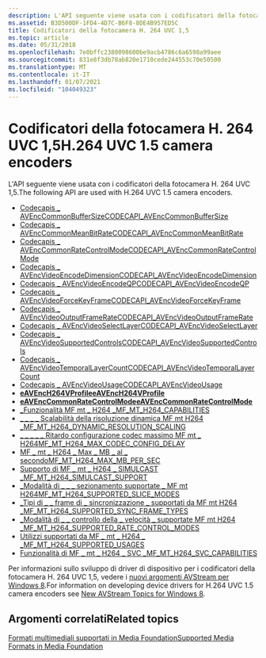 ```yaml
---
description: L'API seguente viene usata con i codificatori della fotocamera H. 264 UVC 1,5.
ms.assetid: B3D500DF-1FD4-4D7C-B6F8-8DE4B957ED5C
title: Codificatori della fotocamera H. 264 UVC 1,5
ms.topic: article
ms.date: 05/31/2018
ms.openlocfilehash: 7e0bffc2380098600be9acb4786c6a6598a99aee
ms.sourcegitcommit: 831e8f3db78ab820e1710cede244553c70e50500
ms.translationtype: MT
ms.contentlocale: it-IT
ms.lasthandoff: 01/07/2021
ms.locfileid: "104049323"
---
```

# <a name="h264-uvc-15-camera-encoders"></a><span data-ttu-id="2f775-103">Codificatori della fotocamera H. 264 UVC 1,5</span><span class="sxs-lookup"><span data-stu-id="2f775-103">H.264 UVC 1.5 camera encoders</span></span>

<span data-ttu-id="2f775-104">L'API seguente viene usata con i codificatori della fotocamera H. 264 UVC 1,5.</span><span class="sxs-lookup"><span data-stu-id="2f775-104">The following API are used with H.264 UVC 1.5 camera encoders.</span></span>

-   [<span data-ttu-id="2f775-105">Codecapis \_ AVEncCommonBufferSize</span><span class="sxs-lookup"><span data-stu-id="2f775-105">CODECAPI\_AVEncCommonBufferSize</span></span>](/windows/desktop/DirectShow/avenccommonbuffersize-property)
-   [<span data-ttu-id="2f775-106">Codecapis \_ AVEncCommonMeanBitRate</span><span class="sxs-lookup"><span data-stu-id="2f775-106">CODECAPI\_AVEncCommonMeanBitRate</span></span>](/windows/desktop/DirectShow/avenccommonmeanbitrate-property)
-   [<span data-ttu-id="2f775-107">Codecapis \_ AVEncCommonRateControlMode</span><span class="sxs-lookup"><span data-stu-id="2f775-107">CODECAPI\_AVEncCommonRateControlMode</span></span>](/windows/desktop/DirectShow/avenccommonratecontrolmode-property)
-   [<span data-ttu-id="2f775-108">Codecapis \_ AVEncVideoEncodeDimension</span><span class="sxs-lookup"><span data-stu-id="2f775-108">CODECAPI\_AVEncVideoEncodeDimension</span></span>](/windows/desktop/DirectShow/avencvideoencodedimension-property)
-   [<span data-ttu-id="2f775-109">Codecapis \_ AVEncVideoEncodeQP</span><span class="sxs-lookup"><span data-stu-id="2f775-109">CODECAPI\_AVEncVideoEncodeQP</span></span>](codecapi-avencvideoencodeqp.md)
-   [<span data-ttu-id="2f775-110">Codecapis \_ AVEncVideoForceKeyFrame</span><span class="sxs-lookup"><span data-stu-id="2f775-110">CODECAPI\_AVEncVideoForceKeyFrame</span></span>](codecapi-avencvideoforcekeyframe.md)
-   [<span data-ttu-id="2f775-111">Codecapis \_ AVEncVideoOutputFrameRate</span><span class="sxs-lookup"><span data-stu-id="2f775-111">CODECAPI\_AVEncVideoOutputFrameRate</span></span>](/windows/desktop/DirectShow/avencvideooutputframerate-property)
-   [<span data-ttu-id="2f775-112">Codecapis \_ AVEncVideoSelectLayer</span><span class="sxs-lookup"><span data-stu-id="2f775-112">CODECAPI\_AVEncVideoSelectLayer</span></span>](codecapi-avencvideoselectlayer.md)
-   [<span data-ttu-id="2f775-113">Codecapis \_ AVEncVideoSupportedControls</span><span class="sxs-lookup"><span data-stu-id="2f775-113">CODECAPI\_AVEncVideoSupportedControls</span></span>](codecapi-avencvideosupportedcontrols.md)
-   [<span data-ttu-id="2f775-114">Codecapis \_ AVEncVideoTemporalLayerCount</span><span class="sxs-lookup"><span data-stu-id="2f775-114">CODECAPI\_AVEncVideoTemporalLayerCount</span></span>](codecapi-avencvideotemporallayercount.md)
-   [<span data-ttu-id="2f775-115">Codecapis \_ AVEncVideoUsage</span><span class="sxs-lookup"><span data-stu-id="2f775-115">CODECAPI\_AVEncVideoUsage</span></span>](codecapi-avencvideousage.md)
-   [<span data-ttu-id="2f775-116">**eAVEncH264VProfile**</span><span class="sxs-lookup"><span data-stu-id="2f775-116">**eAVEncH264VProfile**</span></span>](/windows/desktop/api/codecapi/ne-codecapi-eavench264vprofile)
-   [<span data-ttu-id="2f775-117">**eAVEncCommonRateControlMode**</span><span class="sxs-lookup"><span data-stu-id="2f775-117">**eAVEncCommonRateControlMode**</span></span>](/windows/desktop/api/codecapi/ne-codecapi-eavenccommonratecontrolmode)
-   [<span data-ttu-id="2f775-118">\_Funzionalità MF mt \_ H264 \_</span><span class="sxs-lookup"><span data-stu-id="2f775-118">MF\_MT\_H264\_CAPABILITIES</span></span>](mf-mt-h264-capabilities.md)
-   [<span data-ttu-id="2f775-119">\_ \_ \_ \_ Scalabilità della risoluzione dinamica MF mt H264 \_</span><span class="sxs-lookup"><span data-stu-id="2f775-119">MF\_MT\_H264\_DYNAMIC\_RESOLUTION\_SCALING</span></span>](https://www.bing.com/search?q=MF\_MT\_H264\_DYNAMIC\_RESOLUTION\_SCALING)
-   [<span data-ttu-id="2f775-120">\_ \_ \_ \_ \_ Ritardo configurazione codec massimo MF mt \_ H264</span><span class="sxs-lookup"><span data-stu-id="2f775-120">MF\_MT\_H264\_MAX\_CODEC\_CONFIG\_DELAY</span></span>](mf-mt-h264-max-codec-config-delay.md)
-   [<span data-ttu-id="2f775-121">MF \_ mt \_ H264 \_ Max \_ MB \_ al \_ secondo</span><span class="sxs-lookup"><span data-stu-id="2f775-121">MF\_MT\_H264\_MAX\_MB\_PER\_SEC</span></span>](mf-mt-h264-max-mb-per-sec.md)
-   [<span data-ttu-id="2f775-122">Supporto di MF \_ mt \_ H264 \_ SIMULCAST \_</span><span class="sxs-lookup"><span data-stu-id="2f775-122">MF\_MT\_H264\_SIMULCAST\_SUPPORT</span></span>](mf-mt-h264-simulcast-support.md)
-   [<span data-ttu-id="2f775-123">\_Modalità di \_ \_ \_ sezionamento supportate \_ MF mt H264</span><span class="sxs-lookup"><span data-stu-id="2f775-123">MF\_MT\_H264\_SUPPORTED\_SLICE\_MODES</span></span>](mf-mt-h264-supported-slice-modes.md)
-   [<span data-ttu-id="2f775-124">\_Tipi di \_ \_ frame di \_ sincronizzazione \_ supportati da MF mt H264 \_</span><span class="sxs-lookup"><span data-stu-id="2f775-124">MF\_MT\_H264\_SUPPORTED\_SYNC\_FRAME\_TYPES</span></span>](mf-mt-h264-supported-sync-frame-types.md)
-   [<span data-ttu-id="2f775-125">\_Modalità di \_ \_ controllo della \_ velocità \_ supportate MF mt H264 \_</span><span class="sxs-lookup"><span data-stu-id="2f775-125">MF\_MT\_H264\_SUPPORTED\_RATE\_CONTROL\_MODES</span></span>](mf-mt-h264-supported-rate-control-modes.md)
-   [<span data-ttu-id="2f775-126">Utilizzi supportati da MF \_ mt \_ H264 \_ \_</span><span class="sxs-lookup"><span data-stu-id="2f775-126">MF\_MT\_H264\_SUPPORTED\_USAGES</span></span>](mf-mt-h264-supported-usages.md)
-   [<span data-ttu-id="2f775-127">Funzionalità di MF \_ mt \_ H264 \_ SVC \_</span><span class="sxs-lookup"><span data-stu-id="2f775-127">MF\_MT\_H264\_SVC\_CAPABILITIES</span></span>](mf-mt-h264-svc-capabilities.md)

<span data-ttu-id="2f775-128">Per informazioni sullo sviluppo di driver di dispositivo per i codificatori della fotocamera H. 264 UVC 1,5, vedere i [nuovi argomenti AVStream per Windows 8](/windows-hardware/drivers/stream/new-windows-8-ddis).</span><span class="sxs-lookup"><span data-stu-id="2f775-128">For information on developing device drivers for H.264 UVC 1.5 camera encoders see [New AVStream Topics for Windows 8](/windows-hardware/drivers/stream/new-windows-8-ddis).</span></span>

## <a name="related-topics"></a><span data-ttu-id="2f775-129">Argomenti correlati</span><span class="sxs-lookup"><span data-stu-id="2f775-129">Related topics</span></span>

<dl> <dt>

[<span data-ttu-id="2f775-130">Formati multimediali supportati in Media Foundation</span><span class="sxs-lookup"><span data-stu-id="2f775-130">Supported Media Formats in Media Foundation</span></span>](supported-media-formats-in-media-foundation.md)
</dt> </dl>

 

 

